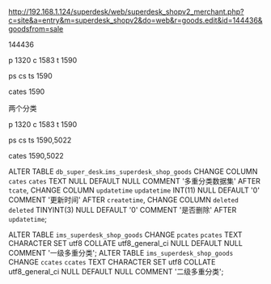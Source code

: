 



http://192.168.1.124/superdesk/web/superdesk_shopv2_merchant.php?c=site&a=entry&m=superdesk_shopv2&do=web&r=goods.edit&id=144436&goodsfrom=sale



144436

p 1320
c 1583
t 1590

ps 
cs 
ts 1590

cates 1590

两个分类

p 1320
c 1583
t 1590

ps 
cs 
ts 1590,5022

cates 1590,5022


ALTER TABLE `db_super_desk`.`ims_superdesk_shop_goods` 
CHANGE COLUMN `cates` `cates` TEXT NULL DEFAULT NULL COMMENT '多重分类数据集' AFTER `tcate`,
CHANGE COLUMN `updatetime` `updatetime` INT(11) NULL DEFAULT '0' COMMENT '更新时间' AFTER `createtime`,
CHANGE COLUMN `deleted` `deleted` TINYINT(3) NULL DEFAULT '0' COMMENT '是否删除' AFTER `updatetime`;


ALTER TABLE `ims_superdesk_shop_goods` CHANGE `pcates` `pcates` TEXT CHARACTER SET utf8 COLLATE utf8_general_ci NULL DEFAULT NULL COMMENT '一级多重分类';
ALTER TABLE `ims_superdesk_shop_goods` CHANGE `ccates` `ccates` TEXT CHARACTER SET utf8 COLLATE utf8_general_ci NULL DEFAULT NULL COMMENT '二级多重分类';